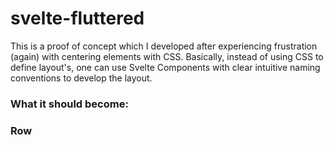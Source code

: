 # svelte-fluttered

This is a proof of concept which I developed after experiencing frustration (again) with centering elements with CSS. Basically, instead of using CSS to define layout's, one can use Svelte Components with clear intuitive naming conventions to develop the layout. 

### What it should become:

### Row
